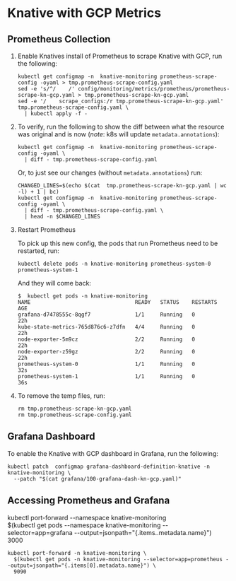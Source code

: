# Knative with GCP Metrics

## Prometheus Collection

1. Enable Knatives install of Prometheus to scrape Knative with GCP, run the following:

    ```shell
    kubectl get configmap -n  knative-monitoring prometheus-scrape-config -oyaml > tmp.prometheus-scrape-config.yaml
    sed -e 's/^/    /' config/monitoring/metrics/prometheus/prometheus-scrape-kn-gcp.yaml > tmp.prometheus-scrape-kn-gcp.yaml
    sed -e '/    scrape_configs:/r tmp.prometheus-scrape-kn-gcp.yaml' tmp.prometheus-scrape-config.yaml \
      | kubectl apply -f -
    ```

2. To verify, run the following to show the diff between what the resource was original and is now (*note*: k8s will update `metadata.annotations`):

    ```shell
    kubectl get configmap -n  knative-monitoring prometheus-scrape-config -oyaml \
      | diff - tmp.prometheus-scrape-config.yaml
    ```
    
    Or, to just see our changes (without `metadata.annotations`) run:
    
    ```shell
    CHANGED_LINES=$(echo $(cat  tmp.prometheus-scrape-kn-gcp.yaml | wc -l) + 1 | bc)
    kubectl get configmap -n  knative-monitoring prometheus-scrape-config -oyaml \
      | diff - tmp.prometheus-scrape-config.yaml \
      | head -n $CHANGED_LINES
    ```

3. Restart Prometheus

    To pick up this new config, the pods that run Prometheus need to be restarted, run:
    
    ```shell
    kubectl delete pods -n knative-monitoring prometheus-system-0 prometheus-system-1
    ```   

    And they will come back:
    
    ```shell
    $  kubectl get pods -n knative-monitoring
    NAME                                 READY   STATUS    RESTARTS   AGE
    grafana-d7478555c-8qgf7              1/1     Running   0          22h
    kube-state-metrics-765d876c6-z7dfn   4/4     Running   0          22h
    node-exporter-5m9cz                  2/2     Running   0          22h
    node-exporter-z59gz                  2/2     Running   0          22h
    prometheus-system-0                  1/1     Running   0          32s
    prometheus-system-1                  1/1     Running   0          36s
    ```

4. To remove the temp files, run:
    
    ```shell
    rm tmp.prometheus-scrape-kn-gcp.yaml
    rm tmp.prometheus-scrape-config.yaml
    ```

## Grafana Dashboard

To enable the Knative with GCP dashboard in Grafana, run the following:

```shell
kubectl patch  configmap grafana-dashboard-definition-knative -n knative-monitoring \
  --patch "$(cat grafana/100-grafana-dash-kn-gcp.yaml)"
```



## Accessing Prometheus and Grafana 

kubectl port-forward --namespace knative-monitoring \
  $(kubectl get pods --namespace knative-monitoring --selector=app=grafana --output=jsonpath="{.items..metadata.name}") \
  3000

```shell
kubectl port-forward -n knative-monitoring \
  $(kubectl get pods -n knative-monitoring --selector=app=prometheus --output=jsonpath="{.items[0].metadata.name}") \
  9090
```
